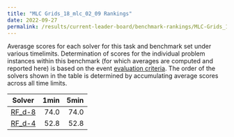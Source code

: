 ```yaml
---
title: "MLC Grids_18_mlc_02_09 Rankings"
date: 2022-09-27
permalink: /results/current-leader-board/benchmark-rankings/MLC-Grids_18_mlc_02_09-rankings
---
```



Averasge scores for each solver for this task and benchmark set under various timelimits.  Determination of scores for the individual problem instances within this benchmark (for which averages are computed and reported here) is based on the event [evaluation criteria](https://uaicompetition.github.io/uci-2022/results/evaluation-criteria/).  The order of the solvers shown in the table is determined by accumulating average scores across all time limits.

|                   Solver                    | 1min | 5min |
| ------------------------------------------- | ---: | ---: |
| [RF_d-8](../solver-scores/RF_d-8-scores.md) | 74.0 | 74.0 |
| [RF_d-4](../solver-scores/RF_d-4-scores.md) | 52.8 | 52.8 |

